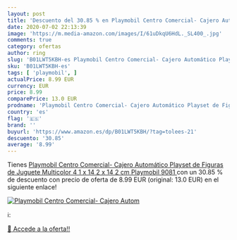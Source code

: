 ```yaml
---
layout: post
title: 'Descuento del 30.85 % en Playmobil Centro Comercial- Cajero Autom'
date: 2020-07-02 22:13:39
image: 'https://m.media-amazon.com/images/I/61uDkqU6HdL._SL400_.jpg'
comments: true
category: ofertas
author: ring
slug: 'B01LWT5KBH-es Playmobil Centro Comercial- Cajero Automático Playset de...'
sku: 'B01LWT5KBH-es'
tags: [ 'playmobil', ]
actualPrice: 8.99 EUR
currency: EUR
price: 8.99
comparePrice: 13.0 EUR
prodname: 'Playmobil Centro Comercial- Cajero Automático Playset de Figuras de Juguete  Multicolor  4 1 x 14 2 x 14 2 cm  Playmobil 9081 '
country: 'es'
flag: '🇪🇸'
brand: ''
buyurl: 'https://www.amazon.es/dp/B01LWT5KBH/?tag=tolees-21'
descuento: '30.85'
average: '8.99'
---
```


Tienes [Playmobil Centro Comercial- Cajero Automático Playset de Figuras de Juguete  Multicolor  4 1 x 14 2 x 14 2 cm  Playmobil 9081 ](https://www.amazon.es/dp/B01LWT5KBH/?tag=tolees-21) con un 30.85 % de descuento con precio de oferta de 8.99 EUR (original: 13.0 EUR) en el siguiente enlace!

[![Playmobil Centro Comercial- Cajero Autom](https://m.media-amazon.com/images/I/61uDkqU6HdL._SL400_.jpg)](https://www.amazon.es/dp/B01LWT5KBH/?tag=tolees-21)

ℹ️:


[🛒 Accede a la oferta!!](https://www.amazon.es/dp/B01LWT5KBH/?tag=tolees-21)
